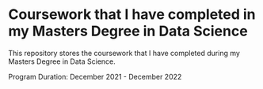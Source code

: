 # Coursework that I have completed in my Masters Degree in Data Science

This repository stores the coursework that I have completed during my Masters Degree in Data Science.

Program Duration: December 2021 - December 2022


